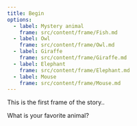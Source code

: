 ```yaml
---
title: Begin
options:
  - label: Mystery animal
    frame: src/content/frame/Fish.md
  - label: Owl
    frame: src/content/frame/Owl.md
  - label: Giraffe
    frame: src/content/frame/Giraffe.md
  - label: Elephant
    frame: src/content/frame/Elephant.md
  - label: Mouse
    frame: src/content/frame/Mouse.md
---
```


This is the first frame of the story..

What is your favorite animal?
